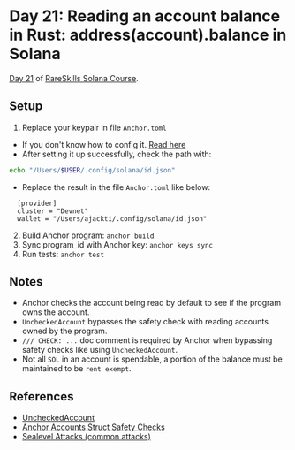 # Day 21: Reading an account balance in Rust: address(account).balance in Solana

[Day 21](https://www.rareskills.io/post/solana-get-account-balance) of [RareSkills Solana Course](https://www.rareskills.io/solana-tutorial).

## Setup

1. Replace your keypair in file `Anchor.toml`

- If you don't know how to config it. [Read here](https://solana.com/developers/guides/getstarted/setup-local-development)
- After setting it up successfully, check the path with:

```bash
echo "/Users/$USER/.config/solana/id.json"
```

- Replace the result in the file `Anchor.toml` like below:

```
  [provider]
  cluster = "Devnet"
  wallet = "/Users/ajackti/.config/solana/id.json"
```

2. Build Anchor program: `anchor build`
3. Sync program_id with Anchor key: `anchor keys sync`
4. Run tests: `anchor test`

## Notes

- Anchor checks the account being read by default to see if the program owns the account.
- `UncheckedAccount` bypasses the safety check with reading accounts owned by the program.
- `/// CHECK: ...` doc comment is required by Anchor when bypassing safety checks like using `UncheckedAccount`.
- Not all `SOL` in an account is spendable, a portion of the balance must be maintained to be `rent exempt`.

## References

- [UncheckedAccount](https://docs.rs/anchor-lang/latest/anchor_lang/accounts/unchecked_account/struct.UncheckedAccount.html)
- [Anchor Accounts Struct Safety Checks](https://book.anchor-lang.com/anchor_in_depth/the_accounts_struct.html#safety-checks)
- [Sealevel Attacks (common attacks)](https://github.com/coral-xyz/sealevel-attacks)
